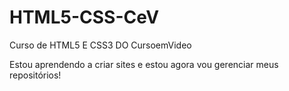 # HTML5-CSS-CeV
 Curso de HTML5 E CSS3 DO CursoemVideo

Estou aprendendo a criar sites e estou agora vou gerenciar meus repositórios!

